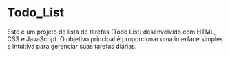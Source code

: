 # Todo_List
 Este é um projeto de lista de tarefas (Todo List) desenvolvido com HTML, CSS e JavaScript. O objetivo principal é proporcionar uma interface simples e intuitiva para gerenciar suas tarefas diárias. 
